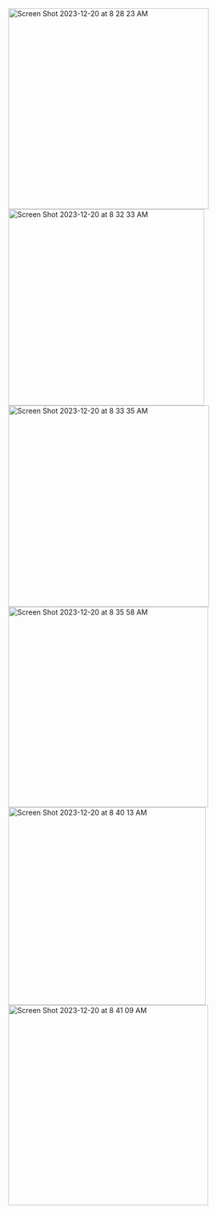<img width="400" alt="Screen Shot 2023-12-20 at 8 28 23 AM" src="https://github.com/AppAsylum/ShoeXpress/assets/145500150/0ffc229a-0112-4c9d-8732-a78b15e4e91c">

<img width="391" alt="Screen Shot 2023-12-20 at 8 32 33 AM" src="https://github.com/AppAsylum/ShoeXpress/assets/145500150/884e083d-c4c5-4a83-81d4-97d94f006513">

<img width="401" alt="Screen Shot 2023-12-20 at 8 33 35 AM" src="https://github.com/AppAsylum/ShoeXpress/assets/145500150/5db8e20c-b8a8-4b93-9231-415d8803af56">

<img width="399" alt="Screen Shot 2023-12-20 at 8 35 58 AM" src="https://github.com/AppAsylum/ShoeXpress/assets/145500150/cf5bb2a0-3e53-445e-8f51-b50ba75c99b0">

<img width="394" alt="Screen Shot 2023-12-20 at 8 40 13 AM" src="https://github.com/AppAsylum/ShoeXpress/assets/145500150/bd1e409f-e123-45e2-bec8-03dcfac2b525">

<img width="399" alt="Screen Shot 2023-12-20 at 8 41 09 AM" src="https://github.com/AppAsylum/ShoeXpress/assets/145500150/0d770d8d-f6bb-4b30-8a54-035e8eb42772">
